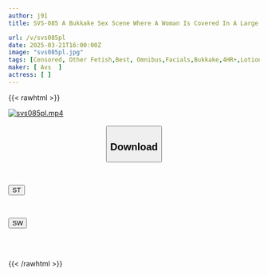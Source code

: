 ```yaml
---
author: j91
title: SVS-085 A Bukkake Sex Scene Where A Woman Is Covered In A Large Amount Of Semen, Dripping With Filthy Fluids, And Dirtying Her With Obscene Juices

url: /v/svs085pl
date: 2025-03-21T16:00:00Z
image: "svs085pl.jpg"
tags: [Censored, Other Fetish,Best, Omnibus,Facials,Bukkake,4HR+,Lotion	]
maker: [ Avs  ]
actress: [ ]
---
```



{{< rawhtml >}}

<div class="video" data-videoid="G68WPKdd09I1rlq">
    <a href="javascript:;">
        <img src="/v/svs085pl/svs085pl.jpg" width="WIDTH" height="HEIGHT" alt="svs085pl.mp4" loading="lazy">
    </a>
</div>

<script type="text/javascript" src="https://j91.asia/asset/on-demand-st.js"></script>

<br>
  <link rel="stylesheet" href="https://j91.asia/asset/bs5.css">
  
  <center>
  <button class="btn btn-primary" type="button" data-bs-toggle="collapse" data-bs-target=".multi-collapse" aria-expanded="false" aria-controls="multiCollapseExample1 multiCollapseExample2"><h2>Download</h2></button></center>
</p>
<div class="row">
  <div class="col">
    <div class="collapse multi-collapse" id="multiCollapseExample1">
      <div class="card card-body">
	      	      <br>
<div class="buttons">  
<p><a href="/v/svs085pl/st.html" target="_blank"><button class="btn-hover color-3"><i class="fa fa-download"></i> ST</button></a></p></div>
    </div>
  </div>
</div>
  <div class="col">
    <div class="collapse multi-collapse" id="multiCollapseExample2">
      <div class="card card-body">
	      <br>
<div class="buttons">
<p><a href="/v/svs085pl/sw.html" target="_blank"><button class="btn-hover color-2"><i class="fa fa-download"></i> SW</button></a></p></div>
<br><br>
      </div>
    </div>
  </div>
</div>

{{< /rawhtml >}}